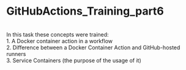 # GitHubActions_Training_part6
<br>In this task these concepts were trained:
<br>1. A Docker container action in a workflow
<br>2. Difference between a Docker Container Action and GitHub-hosted runners
<br>3. Service Containers (the purpose of the usage of it)